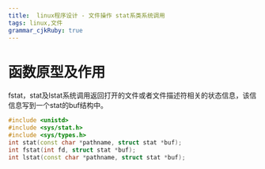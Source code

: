 ```yaml
---
title:  linux程序设计 - 文件操作 stat系类系统调用
tags: linux,文件
grammar_cjkRuby: true
---
```

# 函数原型及作用
fstat，stat及lstat系统调用返回打开的文件或者文件描述符相关的状态信息，该信信息写到一个stat的buf结构中。

```c++
#include <unistd>
#include <sys/stat.h>
#include <sys/types.h>
int stat(const char *pathname, struct stat *buf);
int fstat(int fd, struct stat *buf);
int lstat(const char *pathname, struct stat *buf);

```






	
